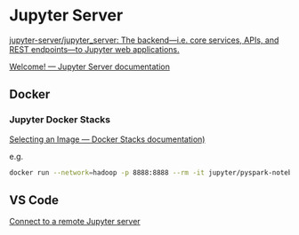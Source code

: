 # Jupyter Server
[jupyter-server/jupyter_server: The backend—i.e. core services, APIs, and REST endpoints—to Jupyter web applications.](https://github.com/jupyter-server/jupyter_server)

[Welcome! — Jupyter Server documentation](https://jupyter-server.readthedocs.io/en/latest/)

## Docker
### Jupyter Docker Stacks
[Selecting an Image — Docker Stacks documentation)](https://jupyter-docker-stacks.readthedocs.io/en/latest/using/selecting.html)

e.g.
```sh
docker run --network=hadoop -p 8888:8888 --rm -it jupyter/pyspark-notebook:spark-3.2.0
```

## VS Code
[Connect to a remote Jupyter server](https://code.visualstudio.com/docs/datascience/jupyter-notebooks#_connect-to-a-remote-jupyter-server)
